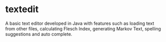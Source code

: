 # textedit
A basic text editor developed in Java with features such as loading text from other files, calculating Flesch Index, generating Markov Text, spelling suggestions and auto complete.
